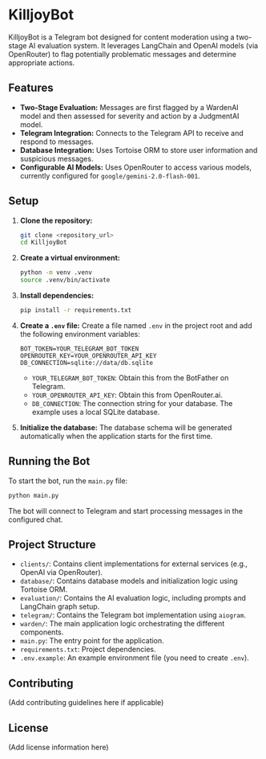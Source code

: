 # KilljoyBot

KilljoyBot is a Telegram bot designed for content moderation using a two-stage AI evaluation system. It leverages LangChain and OpenAI models (via OpenRouter) to flag potentially problematic messages and determine appropriate actions.

## Features

- **Two-Stage Evaluation:** Messages are first flagged by a WardenAI model and then assessed for severity and action by a JudgmentAI model.
- **Telegram Integration:** Connects to the Telegram API to receive and respond to messages.
- **Database Integration:** Uses Tortoise ORM to store user information and suspicious messages.
- **Configurable AI Models:** Uses OpenRouter to access various models, currently configured for `google/gemini-2.0-flash-001`.

## Setup

1.  **Clone the repository:**
    ```bash
    git clone <repository_url>
    cd KilljoyBot
    ```

2.  **Create a virtual environment:**
    ```bash
    python -m venv .venv
    source .venv/bin/activate
    ```

3.  **Install dependencies:**
    ```bash
    pip install -r requirements.txt
    ```

4.  **Create a `.env` file:**
    Create a file named `.env` in the project root and add the following environment variables:

    ```dotenv
    BOT_TOKEN=YOUR_TELEGRAM_BOT_TOKEN
    OPENROUTER_KEY=YOUR_OPENROUTER_API_KEY
    DB_CONNECTION=sqlite://data/db.sqlite
    ```

    -   `YOUR_TELEGRAM_BOT_TOKEN`: Obtain this from the BotFather on Telegram.
    -   `YOUR_OPENROUTER_API_KEY`: Obtain this from OpenRouter.ai.
    -   `DB_CONNECTION`: The connection string for your database. The example uses a local SQLite database.

5.  **Initialize the database:**
    The database schema will be generated automatically when the application starts for the first time.

## Running the Bot

To start the bot, run the `main.py` file:

```bash
python main.py
```

The bot will connect to Telegram and start processing messages in the configured chat.

## Project Structure

-   `clients/`: Contains client implementations for external services (e.g., OpenAI via OpenRouter).
-   `database/`: Contains database models and initialization logic using Tortoise ORM.
-   `evaluation/`: Contains the AI evaluation logic, including prompts and LangChain graph setup.
-   `telegram/`: Contains the Telegram bot implementation using `aiogram`.
-   `warden/`: The main application logic orchestrating the different components.
-   `main.py`: The entry point for the application.
-   `requirements.txt`: Project dependencies.
-   `.env.example`: An example environment file (you need to create `.env`).

## Contributing

(Add contributing guidelines here if applicable)

## License

(Add license information here)
